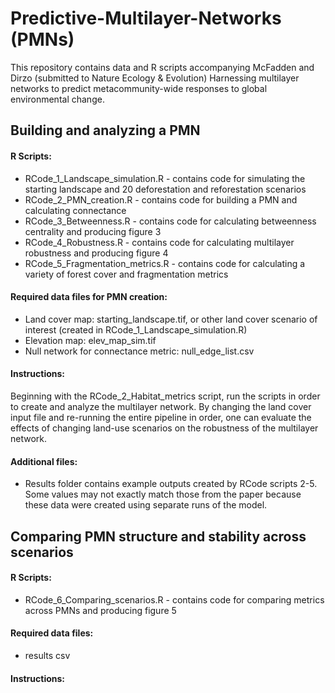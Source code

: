 # Predictive-Multilayer-Networks (PMNs)
This repository contains data and R scripts accompanying McFadden and Dirzo (submitted to Nature Ecology & Evolution) Harnessing multilayer networks to predict metacommunity-wide responses to global environmental change. 

Building and analyzing a PMN
-

#### R Scripts:
- RCode_1_Landscape_simulation.R - contains code for simulating the starting landscape and 20 deforestation and reforestation scenarios
- RCode_2_PMN_creation.R - contains code for building a PMN and calculating connectance
- RCode_3_Betweenness.R - contains code for calculating betweenness centrality and producing figure 3
- RCode_4_Robustness.R - contains code for calculating multilayer robustness and producing figure 4
- RCode_5_Fragmentation_metrics.R - contains code for calculating a variety of forest cover and fragmentation metrics


#### Required data files for PMN creation:
-	Land cover map: starting_landscape.tif, or other land cover scenario of interest (created in RCode_1_Landscape_simulation.R)
-	Elevation map: elev_map_sim.tif
- Null network for connectance metric: null_edge_list.csv


#### Instructions:
Beginning with the RCode_2_Habitat_metrics script, run the scripts in order to create and analyze the multilayer network. By changing the land cover input file and re-running the entire pipeline in order, one can evaluate the effects of changing land-use scenarios on the robustness of the multilayer network.


#### Additional files:
- Results folder contains example outputs created by RCode scripts 2-5. Some values may not exactly match those from the paper because these data were created using separate runs of the model.


Comparing PMN structure and stability across scenarios
-

#### R Scripts:
- RCode_6_Comparing_scenarios.R - contains code for comparing metrics across PMNs and producing figure 5

#### Required data files:
- results csv

#### Instructions:


